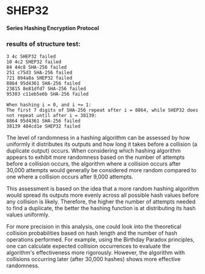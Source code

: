 # SHEP32
#### Series Hashing Encryption Protocol

### results of structure test:

```plaintext
3 4c SHEP32 failed
10 4c2 SHEP32 failed
84 44c8 SHA-256 failed
251 c75d3 SHA-256 failed
721 894a8a SHEP32 failed
8864 95d4361 SHA-256 failed
23815 8e81dfd7 SHA-256 failed
95303 c11eb5e6b SHA-256 failed

When hashing i = 0, and i += 1:
The first 7 digits of SHA-256 repeat after i = 8864, while SHEP32 does not repeat until after i = 38139:
8864 95d4361 SHA-256 failed
38139 484cd1e SHEP32 failed
```

The level of randomness in a hashing algorithm can be assessed by how uniformly it distributes its outputs and how long it takes before a collision (a duplicate output) occurs. When considering which hashing algorithm appears to exhibit more randomness based on the number of attempts before a collision occurs, the algorithm where a collision occurs after 30,000 attempts would generally be considered more random compared to one where a collision occurs after 9,000 attempts.


This assessment is based on the idea that a more random hashing algorithm would spread its outputs more evenly across all possible hash values before any collision is likely. Therefore, the higher the number of attempts needed to find a duplicate, the better the hashing function is at distributing its hash values uniformly.


For more precision in this analysis, one could look into the theoretical collision probabilities based on hash length and the number of hash operations performed. For example, using the Birthday Paradox principles, one can calculate expected collision occurrences to evaluate the algorithm's effectiveness more rigorously. However, the algorithm with collisions occurring later (after 30,000 hashes) shows more effective randomness.
